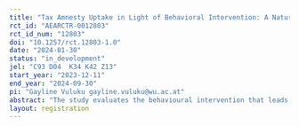 ```yaml
---
title: "Tax Amnesty Uptake in Light of Behavioral Intervention: A Natural Field Experiment"
rct_id: "AEARCTR-0012803"
rct_id_num: "12803"
doi: "10.1257/rct.12803-1.0"
date: "2024-01-30"
status: "in_development"
jel: "C93 D04  K34 K42 Z13"
start_year: "2023-12-11"
end_year: "2024-09-30"
pi: "Gayline Vuluku gayline.vuluku@wu.ac.at"
abstract: "The study evaluates the behavioural intervention that leads to  amnesty uptake and subsequent settlement of arrears through a natural field experiment. In addition, it examines  the role of message sequencing in influencing compliance with the amnesty. Using email messages, 34,886 delinquents are randomly assigned to four groups. In the first phase,we use a between subject design where subjects receive benefit-oriented , deterrence, and dynamic social norms.The sequence continues for non-takers until they receive each of the three treatments. Those who do not take up the amnesty  receive another messages on social norms or benefits different from the first receipt. contrary, the control and deterrence group receives the same message inform of reminders in each round .Outcomes of interest are amnesty uptake and subsequent payments. We extend behavioural intervention literature by focusing on delinquents in an amnesty  context when  policy is silent on enforcement measures post amnesty. Similarly, we introduce sequencing in a within subject design and evaluate its effectiveness in enhancing compliance behaviour. "
layout: registration
---
```


